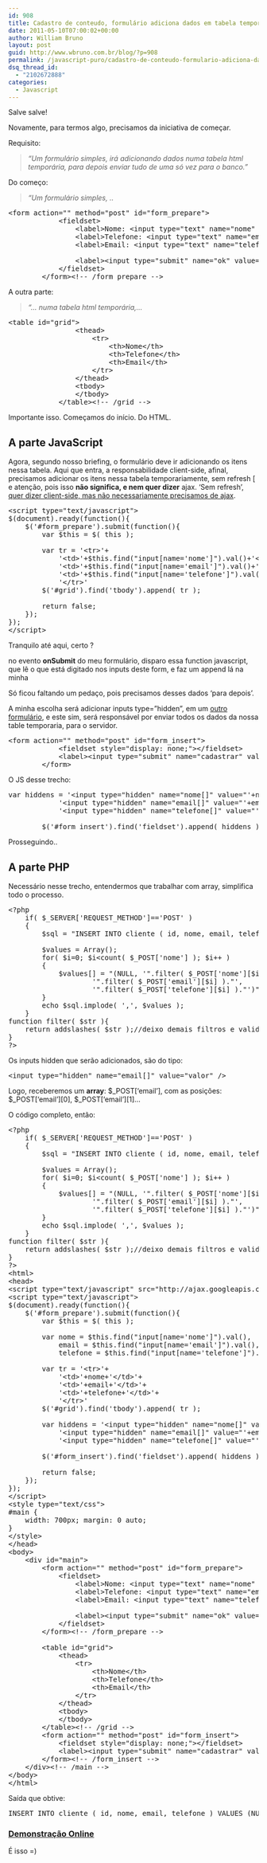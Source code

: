 ```yaml
---
id: 908
title: Cadastro de conteudo, formulário adiciona dados em tabela temporária
date: 2011-05-10T07:00:02+00:00
author: William Bruno
layout: post
guid: http://www.wbruno.com.br/blog/?p=908
permalink: /javascript-puro/cadastro-de-conteudo-formulario-adiciona-dados-em-tabela-temporaria/
dsq_thread_id:
  - "2102672888"
categories:
  - Javascript
---
```

Salve salve!

Novamente, para termos algo, precisamos da iniciativa de começar.
  
Requisito:

> _&#8220;Um formulário simples, irá adicionando dados numa tabela html temporária, para depois enviar tudo de uma só vez para o banco.&#8221;_

<!--more-->


  
Do começo:

> _&#8220;Um formulário simples, .._

<pre name="code" class="html:firstLine[56]">&lt;form action="" method="post" id="form_prepare">
			&lt;fieldset>
				&lt;label>Nome: &lt;input type="text" name="nome" />&lt;/label>
				&lt;label>Telefone: &lt;input type="text" name="email" />&lt;/label>
				&lt;label>Email: &lt;input type="text" name="telefone" />&lt;/label>

				&lt;label>&lt;input type="submit" name="ok" value="Ok" />&lt;/label>
			&lt;/fieldset>
		&lt;/form>&lt;!-- /form_prepare -->
</pre>

A outra parte:

> _&#8220;&#8230; numa tabela html temporária,&#8230;_

<pre name="code" class="html:firstLine[66]">&lt;table id="grid">
				&lt;thead>
					&lt;tr>
						&lt;th>Nome&lt;/th>
						&lt;th>Telefone&lt;/th>
						&lt;th>Email&lt;/th>
					&lt;/tr>
				&lt;/thead>
				&lt;tbody>
				&lt;/tbody>
			&lt;/table>&lt;!-- /grid -->
</pre>

Importante isso. Começamos do início. Do HTML.

## A parte JavaScript

Agora, segundo nosso briefing, o formulário deve ir adicionando os itens nessa tabela. Aqui que entra, a responsabilidade client-side, afinal, precisamos adicionar os itens nessa tabela temporariamente, sem refresh [ e atenção, pois isso **não significa, e nem quer dizer** ajax. &#8216;Sem refresh&#8217;, [quer dizer client-side, mas não necessariamente precisamos de ajax](http://www.wbruno.com.br/2011/04/08/o-que-e-ajax-e-o-que-nao-e/).

<pre name="code" class="javascript">&lt;script type="text/javascript">
$(document).ready(function(){
	$('#form_prepare').submit(function(){
		var $this = $( this );

		var tr = '&lt;tr>'+
			'&lt;td>'+$this.find("input[name='nome']").val()+'&lt;/td>'+
			'&lt;td>'+$this.find("input[name='email']").val()+'&lt;/td>'+
			'&lt;td>'+$this.find("input[name='telefone']").val()+'&lt;/td>'+
			'&lt;/tr>'
		$('#grid').find('tbody').append( tr );

		return false;
	});
});
&lt;/script>
</pre>

Tranquilo até aqui, certo ?
  
no evento **onSubmit** do meu formulário, disparo essa function javascript, que lê o que está digitado nos inputs deste form, e faz um append lá na minha <table>

Só ficou faltando um pedaço, pois precisamos desses dados &#8216;para depois&#8217;.
  
A minha escolha será adicionar inputs type=&#8221;hidden&#8221;, em um <u>outro formulário</u>, e este sim, será responsável por enviar todos os dados da nossa table temporaria, para o servidor.

<pre name="code" class="html:firstLine[75]">&lt;form action="" method="post" id="form_insert">
			&lt;fieldset style="display: none;">&lt;/fieldset>
			&lt;label>&lt;input type="submit" name="cadastrar" value="Cadastrar" />&lt;/label>
		&lt;/form><!-- /form_insert -->
</pre>

O JS desse trecho:

<pre name="code" class="html:firstLine[36]">var hiddens = '&lt;input type="hidden" name="nome[]" value="'+nome+'" />'+
			'&lt;input type="hidden" name="email[]" value="'+email+'" />'+
			'&lt;input type="hidden" name="telefone[]" value="'+telefone+'" />';

		$('#form_insert').find('fieldset').append( hiddens );
</pre>

Prosseguindo..

## A parte PHP

Necessário nesse trecho, entendermos que trabalhar com array, simplifica todo o processo.

<pre name="code" class="php">&lt;?php
	if( $_SERVER['REQUEST_METHOD']=='POST' )
	{
		$sql = "INSERT INTO cliente ( id, nome, email, telefone ) VALUES ";

		$values = Array();
		for( $i=0; $i&lt;count( $_POST['nome'] ); $i++ )
		{
			$values[] = "(NULL, '".filter( $_POST['nome'][$i] )."',
					'".filter( $_POST['email'][$i] )."',
					'".filter( $_POST['telefone'][$i] )."')";
		}
		echo $sql.implode( ',', $values );
	}
function filter( $str ){
	return addslashes( $str );//deixo demais filtros e validações por sua conta
}
?>
</pre>

Os inputs hidden que serão adicionados, são do tipo:

<pre name="code" class="html:firstLine[37]">&lt;input type="hidden" name="email[]" value="valor" /></pre>

Logo, receberemos um **array**: $\_POST\[&#8216;email&#8217;], com as posições: $\_POST[&#8216;email&#8217;\]\[0\], $_POST\[&#8216;email&#8217;\]\[1\]&#8230;

O código completo, então:

<pre name="code" class="html">&lt;?php
	if( $_SERVER['REQUEST_METHOD']=='POST' )
	{
		$sql = "INSERT INTO cliente ( id, nome, email, telefone ) VALUES ";

		$values = Array();
		for( $i=0; $i&lt;count( $_POST['nome'] ); $i++ )
		{
			$values[] = "(NULL, '".filter( $_POST['nome'][$i] )."',
					'".filter( $_POST['email'][$i] )."',
					'".filter( $_POST['telefone'][$i] )."')";
		}
		echo $sql.implode( ',', $values );
	}
function filter( $str ){
	return addslashes( $str );//deixo demais filtros e validações por sua conta
}
?>
&lt;html>
&lt;head>
&lt;script type="text/javascript" src="http://ajax.googleapis.com/ajax/libs/jquery/1.5.1/jquery.min.js">&lt;/script>
&lt;script type="text/javascript">
$(document).ready(function(){
	$('#form_prepare').submit(function(){
		var $this = $( this );

		var nome = $this.find("input[name='nome']").val(),
			email = $this.find("input[name='email']").val(),
			telefone = $this.find("input[name='telefone']").val();

		var tr = '&lt;tr>'+
			'&lt;td>'+nome+'&lt;/td>'+
			'&lt;td>'+email+'&lt;/td>'+
			'&lt;td>'+telefone+'&lt;/td>'+
			'&lt;/tr>'
		$('#grid').find('tbody').append( tr );

		var hiddens = '&lt;input type="hidden" name="nome[]" value="'+nome+'" />'+
			'&lt;input type="hidden" name="email[]" value="'+email+'" />'+
			'&lt;input type="hidden" name="telefone[]" value="'+telefone+'" />';

		$('#form_insert').find('fieldset').append( hiddens );

		return false;
	});
});
&lt;/script>
&lt;style type="text/css">
#main {
	width: 700px; margin: 0 auto;
}
&lt;/style>
&lt;/head>
&lt;body>
	&lt;div id="main">
		&lt;form action="" method="post" id="form_prepare">
			&lt;fieldset>
				&lt;label>Nome: &lt;input type="text" name="nome" />&lt;/label>
				&lt;label>Telefone: &lt;input type="text" name="email" />&lt;/label>
				&lt;label>Email: &lt;input type="text" name="telefone" />&lt;/label>

				&lt;label>&lt;input type="submit" name="ok" value="Ok" />&lt;/label>
			&lt;/fieldset>
		&lt;/form>&lt;!-- /form_prepare -->

		&lt;table id="grid">
			&lt;thead>
				&lt;tr>
					&lt;th>Nome&lt;/th>
					&lt;th>Telefone&lt;/th>
					&lt;th>Email&lt;/th>
				&lt;/tr>
			&lt;/thead>
			&lt;tbody>
			&lt;/tbody>
		&lt;/table>&lt;!-- /grid -->
		&lt;form action="" method="post" id="form_insert">
			&lt;fieldset style="display: none;">&lt;/fieldset>
			&lt;label>&lt;input type="submit" name="cadastrar" value="Cadastrar" />&lt;/label>
		&lt;/form>&lt;!-- /form_insert -->
	&lt;/div>&lt;!-- /main -->
&lt;/body>
&lt;/html>
</pre>

Saída que obtive:

<pre name="code" class="sql">INSERT INTO cliente ( id, nome, email, telefone ) VALUES (NULL, 'William', '(21) 1234-4567','email@teste.com.br'),(NULL, 'Bruno', '(21) 1234-1234','email@teste.com') </pre>

### <a href="http://www.wbruno.com.br/scripts/cadastro-formulario-table.php" target="_blank">Demonstração Online</a>

É isso =)